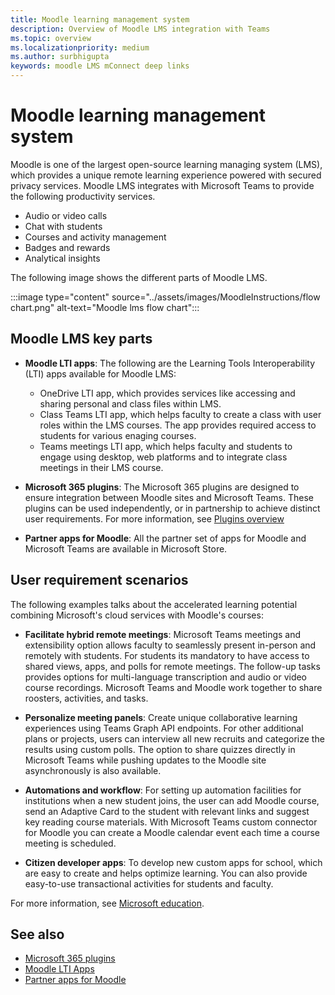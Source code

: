 ```yaml
---
title: Moodle learning management system
description: Overview of Moodle LMS integration with Teams
ms.topic: overview
ms.localizationpriority: medium
ms.author: surbhigupta
keywords: moodle LMS mConnect deep links
---
```


# Moodle learning management system

<!-- [Moodle](https://moodle.com/about/) is the world’s largest open-source learning management system (LMS). With greater than 30 years of experience in remote learning, it has attracted around 300 million users worldwide with its rich set of hosted and cloud-based services. Combining Moodle LMS and Teams provides an enhanced learning experience with modern superpowers. -->
 
 Moodle is one of the largest open-source learning managing system (LMS), which provides a unique remote learning experience powered with secured privacy services. Moodle LMS integrates with Microsoft Teams to provide the following productivity services.

* Audio or video calls
* Chat with students
* Courses and activity management
* Badges and rewards
* Analytical insights


 The following image shows the different parts of Moodle LMS.

 <!-- Query on this image about what is meant by section -->

:::image type="content" source="../assets/images/MoodleInstructions/flow chart.png" alt-text="Moodle lms flow chart":::

## Moodle LMS key parts

* **Moodle LTI apps**: The following are the Learning Tools Interoperability (LTI) apps available for Moodle LMS:

  * OneDrive LTI app, which provides services like accessing and sharing personal and class files within LMS.
  * Class Teams LTI app, which helps faculty to create a class with user roles within the LMS courses. The app provides required access to students for various enaging courses.
  * Teams meetings LTI app, which helps faculty and students to engage using desktop, web platforms and to integrate class meetings in their LMS course.

* **Microsoft 365 plugins**: The Microsoft 365 plugins are designed to ensure integration between Moodle sites and Microsoft Teams. These plugins can be used independently, or in partnership to achieve distinct user requirements. For more information, see [Plugins overview](/resources/m365-plugins/m365-plugins-overview.md)

* **Partner apps for Moodle**: All the partner set of apps for Moodle and Microsoft Teams are available in Microsoft Store.

## User requirement scenarios

The following examples talks about the accelerated learning potential combining Microsoft's cloud services with Moodle's courses:

* **Facilitate hybrid remote meetings**: Microsoft Teams meetings and extensibility option allows faculty to seamlessly present in-person and remotely with students. For students its mandatory to have access to shared views, apps, and polls for remote meetings. The follow-up tasks provides options for multi-language transcription and audio or video course recordings. Microsoft Teams and Moodle work together to share roosters, activities, and tasks.

* **Personalize meeting panels**: Create unique collaborative learning experiences using Teams Graph API endpoints. For other additional plans or projects, users can interview all new recruits and categorize the results using custom polls. The option to share quizzes directly in Microsoft Teams while pushing updates to the Moodle site asynchronously is also available.

* **Automations and workflow**: For setting up automation facilities for institutions when a new student joins, the user can add Moodle course, send an Adaptive Card to the student with relevant links and suggest key reading course materials. With Microsoft Teams custom connector for Moodle you can create a Moodle calendar event each time a course meeting is scheduled.

* **Citizen developer apps**: To develop new custom apps for school, which are easy to create and helps optimize learning. You can also provide easy-to-use transactional activities for students and faculty.

For more information, see [Microsoft education](https://www.microsoft.com/education).

## See also

* [Microsoft 365 plugins](m365-plugins/m365-plugins-overview.md)
* [Moodle LTI Apps](moodle-lti-apps.md)
* [Partner apps for Moodle](partner-apps-for-moodle.md)